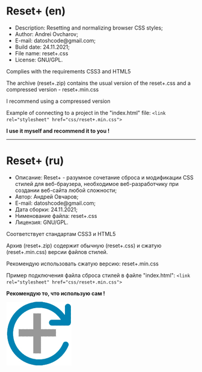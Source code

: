 <h1>Reset+ (en) </h1>

<ul>
  <li>Description: Resetting and normalizing browser CSS styles;</li>
  <li>Author: Andrei Ovcharov;</li>
  <li>E-mail: datoshcode@gmail.com;</li>
  <li>Build date: 24.11.2021;</li>
  <li>File name: reset+.css</li>
  <li>License: GNU/GPL.</li>
</ul>  
<p>
  Complies with the requirements CSS3 and HTML5 
</p>

<p>
The archive (reset+.zip) contains the usual version of the reset+.css and a compressed version - reset+.min.css
</p>
<p>
  I recommend using a compressed version
</p>
<p>
  Example of connecting to a project in the "index.html" file: 
  <code>&lt;link rel="stylesheet" href="css/reset+.min.css"&gt;</code>
</p>  

<p><strong>I use it myself and recommend it to you ! </strong></p>

<hr>

<h1>Reset+ (ru) </h1>

<ul>
  <li>Описание: Reset+ - разумное сочетание сброса и модификации CSS стилей для веб-браузера, необходимое веб-разработчику при создании веб-сайта любой сложности;</li>
  <li>Автор: Андрей Овчаров;</li>
  <li>E-mail: datoshcode@gmail.com;</li>
  <li>Дата сборки: 24.11.2021;</li>
  <li>Нименование файла: reset+.css</li>
  <li>Лицензия: GNU/GPL.</li>
</ul>  
<p>
  Соответствует стандартам CSS3 и HTML5 
</p>

<p>
Архив (reset+.zip) содержит обычную (reset+.css) и сжатую (reset+.min.css) версии файлов стилей.
</p>
<p>
  Рекомендую использовать сжатую версию: reset+.min.css
</p>
<p>
  Пример подключения файла сброса стилей в файле "index.html": 
  <code>&lt;link rel="stylesheet" href="css/reset+.min.css"&gt;</code>
</p>  

<p><strong>Рекомендую то, что использую сам ! </strong></p>

<img  src="reset+logo.jpg" alt="logo">
